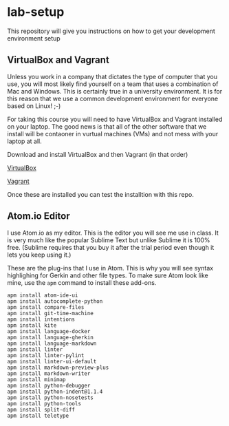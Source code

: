 # lab-setup
This repository will give you instructions on how to get your development environment setup

## VirtualBox and Vagrant

Unless you work in a company that dictates the type of computer that you use, you will most likely find yourself on a team that uses a combination of Mac and Windows. This is certainly true in a university environment. It is for this reason that we use a common development environment for everyone based on Linux! ;-)

For taking this course you will need to have VirtualBox and Vagrant installed on your laptop. The good news is that all of the other software that we install will be contaoner in vurtual machines (VMs) and not mess with your laptop at all.

Download and install VirtualBox and then Vagrant (in that order)

[VirtualBox](https://www.virtualbox.org/)

[Vagrant](https://www.vagrantup.com/)

Once these are installed you can test the installtion with this repo.

## Atom.io Editor

I use Atom.io as my editor. This is the editor you will see me use in class. It is very much like the popular Sublime Text but unlike Sublime it is 100% free. (Sublime requires that you buy it after the trial period even though it lets you keep using it.)

These are the plug-ins that I use in Atom. This is why you will see syntax highlighing for Gerkin and other file types. To make sure Atom look like mine, use the `apm` command to install these add-ons.

```
apm install atom-ide-ui
apm install autocomplete-python
apm install compare-files
apm install git-time-machine
apm install intentions
apm install kite
apm install language-docker
apm install language-gherkin
apm install language-markdown
apm install linter
apm install linter-pylint
apm install linter-ui-default
apm install markdown-preview-plus
apm install markdown-writer
apm install minimap
apm install python-debugger
apm install python-indent@1.1.4
apm install python-nosetests
apm install python-tools
apm install split-diff
apm install teletype
```
